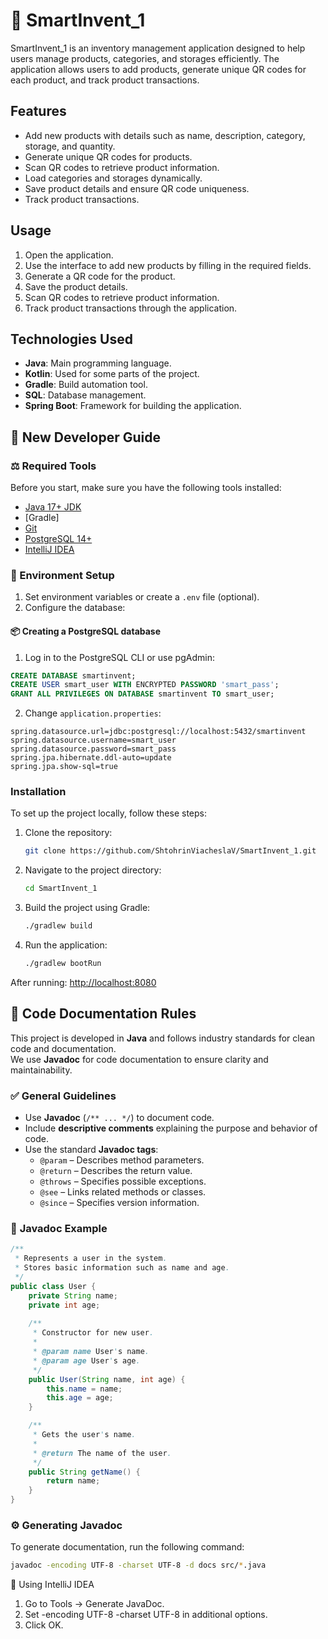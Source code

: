 # 🚀 SmartInvent_1

SmartInvent_1 is an inventory management application designed to help users manage products, categories, and storages efficiently.
The application allows users to add products, generate unique QR codes for each product, and track product transactions.

## Features

- Add new products with details such as name, description, category, storage, and quantity.
- Generate unique QR codes for products.
- Scan QR codes to retrieve product information.
- Load categories and storages dynamically.
- Save product details and ensure QR code uniqueness.
- Track product transactions.


## Usage

1. Open the application.
2. Use the interface to add new products by filling in the required fields.
3. Generate a QR code for the product.
4. Save the product details.
5. Scan QR codes to retrieve product information.
6. Track product transactions through the application.

## Technologies Used

- **Java**: Main programming language.
- **Kotlin**: Used for some parts of the project.
- **Gradle**: Build automation tool.
- **SQL**: Database management.
- **Spring Boot**: Framework for building the application.


## 🧰 New Developer Guide

### ⚖️ Required Tools

Before you start, make sure you have the following tools installed:

- [Java 17+ JDK](https://adoptium.net/)
- [Gradle]
- [Git](https://git-scm.com/)
- [PostgreSQL 14+](https://www.postgresql.org/)
- [IntelliJ IDEA](https://www.jetbrains.com/idea/)


### 🌱 Environment Setup

1. Set environment variables or create a `.env` file (optional).
2. Configure the database:

#### 📦 Creating a PostgreSQL database

1. Log in to the PostgreSQL CLI or use pgAdmin:
```sql
CREATE DATABASE smartinvent;
CREATE USER smart_user WITH ENCRYPTED PASSWORD 'smart_pass';
GRANT ALL PRIVILEGES ON DATABASE smartinvent TO smart_user;
```

2. Change `application.properties`:

```properties
spring.datasource.url=jdbc:postgresql://localhost:5432/smartinvent
spring.datasource.username=smart_user
spring.datasource.password=smart_pass
spring.jpa.hibernate.ddl-auto=update
spring.jpa.show-sql=true
```


### Installation

To set up the project locally, follow these steps:

1. Clone the repository:
    ```sh
    git clone https://github.com/ShtohrinViacheslaV/SmartInvent_1.git
    ```
2. Navigate to the project directory:
    ```sh
    cd SmartInvent_1
    ```
3. Build the project using Gradle:
    ```sh
    ./gradlew build
    ```
4. Run the application:
    ```sh
    ./gradlew bootRun
    ```

After running: [http://localhost:8080](http://localhost:8080)


## 📌 Code Documentation Rules

This project is developed in **Java** and follows industry standards for clean code and documentation.  
We use **Javadoc** for code documentation to ensure clarity and maintainability.

### ✅ **General Guidelines**
- Use **Javadoc** (`/** ... */`) to document code.
- Include **descriptive comments** explaining the purpose and behavior of code.
- Use the standard **Javadoc tags**:
    - `@param` – Describes method parameters.
    - `@return` – Describes the return value.
    - `@throws` – Specifies possible exceptions.
    - `@see` – Links related methods or classes.
    - `@since` – Specifies version information.

### 📝 **Javadoc Example**
```java
/**
 * Represents a user in the system.
 * Stores basic information such as name and age.
 */
public class User {
    private String name;
    private int age;
    
    /**
     * Constructor for new user.
     *
     * @param name User's name.
     * @param age User's age.
     */
    public User(String name, int age) {
        this.name = name;
        this.age = age;
    }

    /**
     * Gets the user's name.
     *
     * @return The name of the user.
     */
    public String getName() {
        return name;
    }
}
```

### ⚙️ **Generating Javadoc**
To generate documentation, run the following command:

```sh
javadoc -encoding UTF-8 -charset UTF-8 -d docs src/*.java
```

🔧 Using IntelliJ IDEA
1. Go to Tools → Generate JavaDoc.
2. Set -encoding UTF-8 -charset UTF-8 in additional options.
3. Click OK.